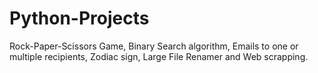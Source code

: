 # Python-Projects

Rock-Paper-Scissors Game, Binary Search algorithm, Emails to one or multiple recipients, Zodiac sign, Large File Renamer and Web scrapping.
